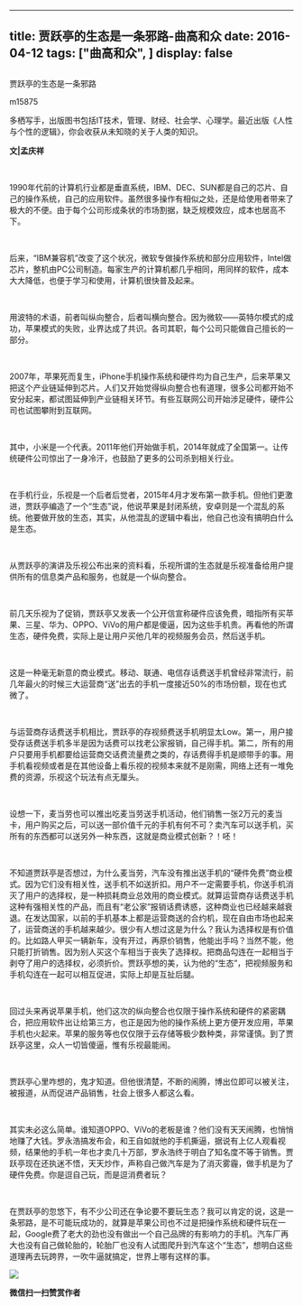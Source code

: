 
---
title:   贾跃亭的生态是一条邪路-曲高和众
date: 2016-04-12
tags: ["曲高和众", ]
display: false
---


## 



贾跃亭的生态是一条邪路




m15875




多栖写手，出版图书包括IT技术，管理、财经、社会学、心理学。最近出版《人性与个性的逻辑》，你会收获从未知晓的关于人类的知识。


**文|孟庆祥**

&nbsp;

1990年代前的计算机行业都是垂直系统，IBM、DEC、SUN都是自己的芯片、自己的操作系统，自己的应用软件。虽然很多操作有相似之处，还是给使用者带来了极大的不便。由于每个公司形成条状的市场割据，缺乏规模效应，成本也居高不下。

&nbsp;

后来，“IBM兼容机”改变了这个状况，微软专做操作系统和部分应用软件，Intel做芯片，整机由PC公司制造。每家生产的计算机都几乎相同，用同样的软件，成本大大降低，也便于学习和使用，计算机很快普及起来。

&nbsp;

用波特的术语，前者叫纵向整合，后者叫横向整合。因为微软——英特尔模式的成功，苹果模式的失败，业界达成了共识。各司其职，每个公司只能做自己擅长的一部分。

&nbsp;

2007年，苹果死而复生，iPhone手机操作系统和硬件均为自己生产，后来苹果又把这个产业链延伸到芯片。人们又开始觉得纵向整合也有道理，很多公司都开始不安分起来，都试图延伸到产业链相关环节。有些互联网公司开始涉足硬件，硬件公司也试图攀附到互联网。

&nbsp;

其中，小米是一个代表。2011年他们开始做手机，2014年就成了全国第一。让传统硬件公司惊出了一身冷汗，也鼓励了更多的公司杀到相关行业。

&nbsp;

在手机行业，乐视是一个后者后觉者，2015年4月才发布第一款手机。但他们更激进，贾跃亭编造了一个“生态”说，他说苹果是封闭系统，安卓则是一个混乱的系统。他要做开放的生态，其实，从他混乱的逻辑中看出，他自己也没有搞明白什么是生态。

&nbsp;

从贾跃亭的演讲及乐视公布出来的资料看，乐视所谓的生态就是乐视准备给用户提供所有的信息类产品和服务，也就是一个纵向整合。

&nbsp;

前几天乐视为了促销，贾跃亭又发表一个公开信宣称硬件应该免费，暗指所有买苹果、三星、华为、OPPO、ViVo的用户都是傻逼，因为这些手机贵。再看他的所谓生态，硬件免费，实际上是让用户买他几年的视频服务会员，然后送手机。

&nbsp;

这是一种毫无新意的商业模式。移动、联通、电信存话费送手机曾经非常流行，前几年最火的时候三大运营商“送”出去的手机一度接近50%的市场份额，现在也式微了。

&nbsp;

与运营商存话费送手机相比，贾跃亭的存视频费送手机明显太Low。第一，用户接受存话费送手机多半是因为话费可以找老公家报销，自己得手机。第二，所有的用户只要用手机都要给运营商交话费流量费之类的，存话费得手机是顺带手的事。用手机看视频或者是在其他设备上看乐视的视频本来就不是刚需，网络上还有一堆免费的资源，乐视这个玩法有点无厘头。

&nbsp;

设想一下，麦当劳也可以推出吃麦当劳送手机活动，他们销售一张2万元的麦当卡，用户购买之后，可以送一部价值千元的手机有何不可？卖汽车可以送手机，买所有的东西都可以送另外一种东西，这就是商业模式创新？！呸！

&nbsp;

不知道贾跃亭是否想过，为什么麦当劳，汽车没有推出送手机的“硬件免费”商业模式。因为它们没有相关性，送手机不如送折扣。用户不一定需要手机，你送手机消灭了用户的选择权，是一种损耗商业总效用的商业模式。就算运营商存话费送手机这种有强相关性的产品，而且有“老公家”报销话费诱惑，这种商业也已经越来越衰退。在发达国家，以前的手机基本上都是运营商送的合约机，现在自由市场也起来了，运营商送的手机越来越少。很少有人想过这是为什么？我认为选择权是有价值的。比如路人甲买一辆新车，没有开过，再原价销售，他能出手吗？当然不能，他只能打折销售。因为别人买这个车相当于丧失了选择权。把商品勾连在一起相当于剥夺了用户的选择权，必须折价。贾跃亭想的美，认为他的“生态”，把视频服务和手机勾连在一起可以相互促进，实际上却是互扯后腿。

&nbsp;

回过头来再说苹果手机，他们这次的纵向整合也仅限于操作系统和硬件的紧密耦合，把应用软件出让给第三方，也正是因为他的操作系统上更方便开发应用，苹果手机也火起来。苹果的服务等也仅仅限于云存储等极少数种类，非常谨慎。到了贾跃亭这里，众人一切皆傻逼，惟有乐视最能闹。

&nbsp;

贾跃亭心里咋想的，鬼才知道。但他很清楚，不断的闹腾，博出位即可以被关注，被报道，从而促进产品销售，社会上很多人都这么看。

&nbsp;

其实未必这么简单。谁知道OPPO、ViVo的老板是谁？他们没有天天闹腾，也悄悄地赚了大钱。罗永浩搞发布会，和王自如就他的手机撕逼，据说有上亿人观看视频，结果他的手机一年也才卖几十万部，罗永浩终于明白了知名度不等于销售。贾跃亭现在还执迷不悟，天天炒作，声称自己做汽车是为了消灭雾霾，做手机是为了硬件免费。你是逗自己玩，而是逗消费者玩？

&nbsp;

在贾跃亭的忽悠下，有不少公司还在争论要不要玩生态？我可以肯定的说，这是一条邪路，是不可能玩成功的，就算是苹果公司也不过是把操作系统和硬件玩在一起，Google费了老大的劲也没有做出一个自己品牌的有影响力的手机。汽车厂再大也没有自己做轮胎的，轮胎厂也没有人试图爬升到汽车这个“生态”，想明白这些道理再去玩跨界，一吹牛逼就搞定，世界上哪有这样的事。





<img data-s="300,640" data-type="jpeg" src="http://mmbiz.qpic.cn/mmbiz/fxGMiaL5Zj1gAtMBdoRAfrkfBNF0WEAG9elY136EMERA8zleoqyibsc68mLpoiagDqkzcRhEo0psRuCqoQbcWg52w/0?wx_fmt=jpeg" data-ratio="1" data-w="430"/>


**微信扫一扫赞赏作者**













